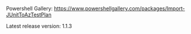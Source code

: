 Powershell Gallery: https://www.powershellgallery.com/packages/Import-JUnitToAzTestPlan

Latest release version: 1.1.3